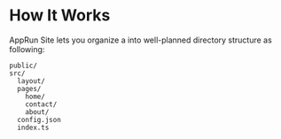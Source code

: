 # How It Works

AppRun Site lets you organize a into well-planned directory structure as following:

```
public/
src/
  layout/
  pages/
    home/
    contact/
    about/
  config.json
  index.ts
```